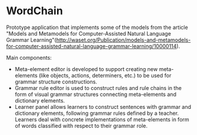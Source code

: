 WordChain
=========

Prototype application that implements some of the models from the article "Models and Metamodels for Computer-Assisted Natural Language Grammar Learning"(http://waset.org/Publication/models-and-metamodels-for-computer-assisted-natural-language-grammar-learning/10000114).

Main components:
 - Meta-element editor is developed to support creating new meta-elements (like objects, actions, determiners, etc.) to be used for grammar structure constructions.
 - Grammar rule editor is used to construct rules and rule chains in the form of visual grammar structures connecting meta-elements and dictionary elements.
 - Learner panel allows learners to construct sentences with grammar and dictionary elements, following grammar rules defined by a teacher. Learners deal with concrete implementations of meta-elements in form of words classified with respect to their grammar role.
